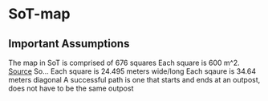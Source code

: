 # SoT-map

## Important Assumptions
The map in SoT is comprised of 676 squares
Each square is 600 m^2. [Source](https://www.reddit.com/r/Seaofthieves/comments/iqdkfo/anyone_know_the_size_of_the_map_in_square/) So...
Each square is 24.495 meters wide/long
Each sqaure is 34.64 meters diagonal
A successful path is one that starts and ends at an outpost, does not have to be the same outpost
